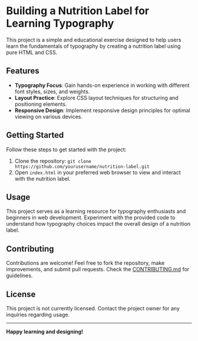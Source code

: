 # Building a Nutrition Label for Learning Typography

This project is a simple and educational exercise designed to help users learn the fundamentals of typography by creating a nutrition label using pure HTML and CSS.

## Features

- **Typography Focus**: Gain hands-on experience in working with different font styles, sizes, and weights.
- **Layout Practice**: Explore CSS layout techniques for structuring and positioning elements.
- **Responsive Design**: Implement responsive design principles for optimal viewing on various devices.

## Getting Started

Follow these steps to get started with the project:

1. Clone the repository: `git clone https://github.com/yourusername/nutrition-label.git`
2. Open `index.html` in your preferred web browser to view and interact with the nutrition label.

## Usage

This project serves as a learning resource for typography enthusiasts and beginners in web development. Experiment with the provided code to understand how typography choices impact the overall design of a nutrition label.

## Contributing

Contributions are welcome! Feel free to fork the repository, make improvements, and submit pull requests. Check the [CONTRIBUTING.md](CONTRIBUTING.md) for guidelines.

## License

This project is not currently licensed. Contact the project owner for any inquiries regarding usage.

---

**Happy learning and designing!**
